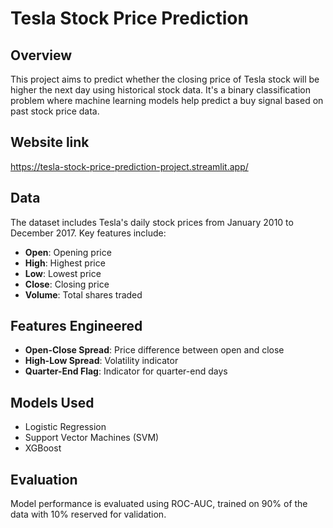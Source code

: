# Tesla Stock Price Prediction

## Overview
This project aims to predict whether the closing price of Tesla stock will be higher the next day using historical stock data. It's a binary classification problem where machine learning models help predict a buy signal based on past stock price data.

## Website link
https://tesla-stock-price-prediction-project.streamlit.app/

## Data
The dataset includes Tesla's daily stock prices from January 2010 to December 2017. Key features include:
- **Open**: Opening price
- **High**: Highest price
- **Low**: Lowest price
- **Close**: Closing price
- **Volume**: Total shares traded

## Features Engineered
- **Open-Close Spread**: Price difference between open and close
- **High-Low Spread**: Volatility indicator
- **Quarter-End Flag**: Indicator for quarter-end days

## Models Used
- Logistic Regression
- Support Vector Machines (SVM)
- XGBoost

## Evaluation
Model performance is evaluated using ROC-AUC, trained on 90% of the data with 10% reserved for validation.
